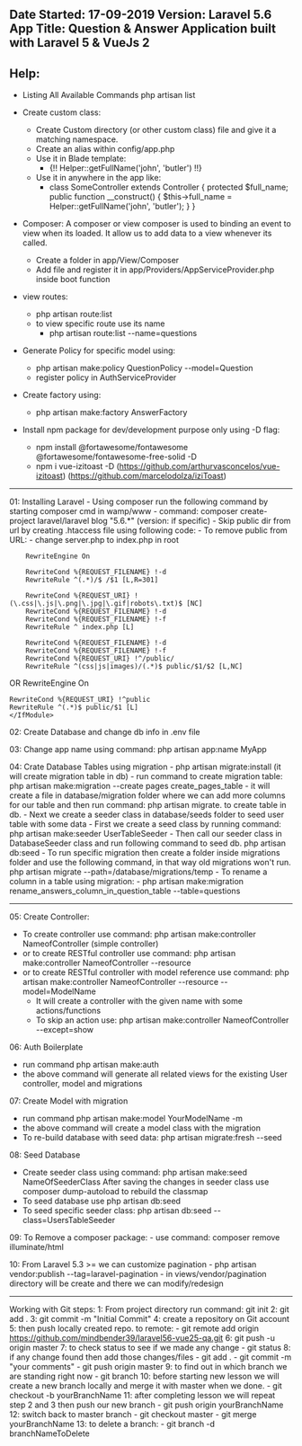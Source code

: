 Date Started: 17-09-2019
Version: Laravel 5.6
App Title: Question & Answer Application built with Laravel 5 & VueJs 2
------------------
Help:
------------------
- Listing All Available Commands
    php artisan list

- Create custom class:
    - Create Custom directory (or other custom class) file and give it a matching namespace.
    - Create an alias within config/app.php
    - Use it in Blade template:
        - {!! Helper::getFullName('john', 'butler') !!}
    - Use it in anywhere in the app like:
        - class SomeController extends Controller
          {
              protected $full_name;
              public function __construct() {
                  $this->full_name = Helper::getFullName('john', 'butler');
              }
          }

- Composer: A composer or view composer is used to binding an event to view when its loaded.
  It allow us to add data to a view whenever its called.
  - Create a folder in app/View/Composer
  - Add file and register it in app/Providers/AppServiceProvider.php inside boot function

- view routes:
    - php artisan route:list
    - to view specific route use its name
        - php artisan route:list --name=questions
        
- Generate Policy for specific model using:
    - php artisan make:policy QuestionPolicy --model=Question
    - register policy in AuthServiceProvider

- Create factory using:
    - php artisan make:factory AnswerFactory

- Install npm package for dev/development purpose only using -D flag:
    - npm install @fortawesome/fontawesome @fortawesome/fontawesome-free-solid -D
    - npm i vue-izitoast -D 
        (https://github.com/arthurvasconcelos/vue-izitoast)
        (https://github.com/marcelodolza/iziToast)

------------------------------------------------------------------------------------------
01: Installing Laravel
    - Using composer run the following command by starting composer cmd in wamp/www
    - command: composer create-project laravel/laravel blog "5.6.*" (version: if specific)
    - Skip public dir from url by creating .htaccess file using following code:
        - To remove public from URL:
        - change server.php to index.php in root

        RewriteEngine On

        RewriteCond %{REQUEST_FILENAME} !-d
        RewriteRule ^(.*)/$ /$1 [L,R=301]

        RewriteCond %{REQUEST_URI} !(\.css|\.js|\.png|\.jpg|\.gif|robots\.txt)$ [NC]
        RewriteCond %{REQUEST_FILENAME} !-d
        RewriteCond %{REQUEST_FILENAME} !-f
        RewriteRule ^ index.php [L]

        RewriteCond %{REQUEST_FILENAME} !-d
        RewriteCond %{REQUEST_FILENAME} !-f
        RewriteCond %{REQUEST_URI} !^/public/
        RewriteRule ^(css|js|images)/(.*)$ public/$1/$2 [L,NC]

OR
    <IfModule mod_rewrite.c>
    RewriteEngine On

    RewriteCond %{REQUEST_URI} !^public
    RewriteRule ^(.*)$ public/$1 [L]
    </IfModule>

02: Create Database and change db info in .env file

03: Change app name using command: php artisan app:name MyApp

04: Crate Database Tables using migration
    - php artisan migrate:install (it will create migration table in db)
    - run command to create migration table:
        php artisan make:migration --create pages create_pages_table
            - it will create a file in database/migration folder where we can add more columns for our
              table and then run command: php artisan migrate. to create table in db.
    - Next we create a seeder class in database/seeds folder to seed user table with some data
    - First we create a seed class by running command: php artisan make:seeder UserTableSeeder
    - Then call our seeder class in DatabaseSeeder class and run following command to seed db.
        php artisan db:seed
    - To run specific migration then create a folder inside migrations folder and
      use the following command, in that way old migrations won't run.
      php artisan migrate --path=/database/migrations/temp
    - To rename a column in a table using migration:
        - php artisan make:migration rename_answers_column_in_question_table --table=questions

--------------------------------------------------------------------------------------------------
05: Create Controller:
   - To create controller use command: php artisan make:controller NameofController (simple controller)
   - or to create RESTful controller use command: php artisan make:controller NameofController --resource
   - or to create RESTful controller with model reference use command: php artisan make:controller NameofController --resource --model=ModelName
     - It will create a controller with the given name with some actions/functions
     - To skip an action use: php artisan make:controller NameofController --except=show

06: Auth Boilerplate
   - run command php artisan make:auth
   - the above command will generate all related views for the existing User controller, model and migrations

07: Create Model with migration
   - run command php artisan make:model YourModelName -m
   - the above command will create a model class with the migration
   - To re-build database with seed data: php artisan migrate:fresh --seed

08: Seed Database
   - Create seeder class using command: php artisan make:seed NameOfSeederClass
     After saving the changes in seeder class use composer dump-autoload to rebuild the classmap
   - To seed database use php artisan db:seed
   - To seed specific seeder class: php artisan db:seed --class=UsersTableSeeder
   
09: To Remove a composer package:
    - use command: composer remove illuminate/html

10: From Laravel 5.3 >= we can customize pagination
    - php artisan vendor:publish --tag=laravel-pagination
    - in views/vendor/pagination directory will be create and there we can modify/redesign

--------------------------------------------
Working with Git steps:
1: From project directory run command: git init
2: git add .
3: git commit -m "Initial Commit"
4: create a repository on Git account
5: then push locally created repo. to remote:
    - git remote add origin https://github.com/mindbender39/laravel56-vue25-qa.git
6: git push -u origin master
7: to check status to see if we made any change
    - git status
8: if any change found then add those changes/files
    - git add .
    - git commit -m "your comments"
    - git push origin master
9:  to find out in which branch we are standing right now
    - git branch 
10: before starting new lesson we will create a new branch locally and merge it with master when we done.
    - git checkout -b yourBranchName
11: after completing lesson we will repeat step 2 and 3 then push our new branch
    - git push origin yourBranchName
12: switch back to master branch
    - git checkout master
    - git merge yourBranchName
13: to delete a branch:
    - git branch -d branchNameToDelete




